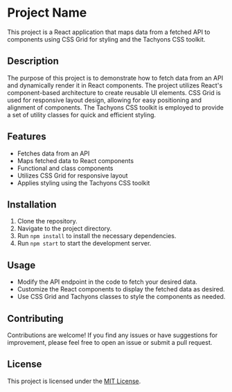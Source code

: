 # Project Name
 This project is a React application that maps data from a fetched API to components using CSS Grid for styling and the Tachyons CSS toolkit.
 ## Description
 The purpose of this project is to demonstrate how to fetch data from an API and dynamically render it in React components. The project utilizes React's component-based architecture to create reusable UI elements. CSS Grid is used for responsive layout design, allowing for easy positioning and alignment of components. The Tachyons CSS toolkit is employed to provide a set of utility classes for quick and efficient styling.
 ## Features
- Fetches data from an API
- Maps fetched data to React components
- Functional and class components
- Utilizes CSS Grid for responsive layout
- Applies styling using the Tachyons CSS toolkit
 ## Installation
 1. Clone the repository.
2. Navigate to the project directory.
3. Run `npm install` to install the necessary dependencies.
4. Run `npm start` to start the development server.
 ## Usage
 - Modify the API endpoint in the code to fetch your desired data.
- Customize the React components to display the fetched data as desired.
- Use CSS Grid and Tachyons classes to style the components as needed.
 ## Contributing
 Contributions are welcome! If you find any issues or have suggestions for improvement, please feel free to open an issue or submit a pull request.
 ## License
 This project is licensed under the [MIT License](LICENSE).